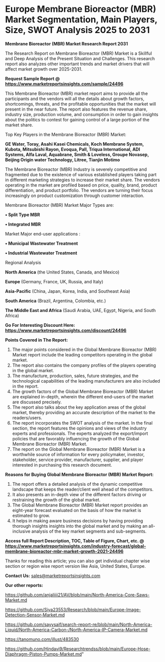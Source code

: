 # Europe Membrane Bioreactor (MBR) Market Segmentation, Main Players, Size, SWOT Analysis 2025 to 2031

<strong>Membrane Bioreactor (MBR) Market Research Report 2031</strong>

The Research Report on Membrane Bioreactor (MBR) Market is a Skillful and Deep Analysis of the Present Situation and Challenges. This research report also analyzes other important trends and market drivers that will affect market growth over 2025-2031.

<strong>Request Sample Report @ <a href=https://www.marketreportsinsights.com/sample/24496>https://www.marketreportsinsights.com/sample/24496</a></strong>

This Membrane Bioreactor (MBR) market report aims to provide all the participants and the vendors will all the details about growth factors, shortcomings, threats, and the profitable opportunities that the market will present in the near future. The report also features the revenue share, industry size, production volume, and consumption in order to gain insights about the politics to contest for gaining control of a large portion of the market share.

Top Key Players in the Membrane Bioreactor (MBR) Market:

<strong>GE Water, Toray, Asahi Kasei Chemicals, Koch Membrane System, Kubota, Mitsubishi Rayon, Evoqua, Pall, Triqua International, ADI Systems, Alfa Laval, Aquabrane, Smith & Loveless, Groupe Novasep, Beijing Origin water Technology, Litree, Tianjin Motimo</strong>

The Membrane Bioreactor (MBR) Industry is severely competitive and fragmented due to the existence of various established players taking part in different marketing strategies to increase their market share. The vendors operating in the market are profiled based on price, quality, brand, product differentiation, and product portfolio. The vendors are turning their focus increasingly on product customization through customer interaction.

Membrane Bioreactor (MBR) Market Major Types are:

<strong>• Split Type MBR

• Integrated MBR</strong>

Market Major end-user applications :

<strong>• Municipal Wastewater Treatment

• Industrial Wastewater Treatment</strong>

Regional Analysis

</u><strong><b>North America</b></strong> (the United States, Canada, and Mexico)

<strong><b>Europe </b></strong>(Germany, France, UK, Russia, and Italy)

<strong><b>Asia-Pacific</b></strong> (China, Japan, Korea, India, and Southeast Asia)

<strong><b>South America</b></strong> (Brazil, Argentina, Colombia, etc.)

<strong><b>The Middle East and Africa</b></strong> (Saudi Arabia, UAE, Egypt, Nigeria, and South Africa)

<strong>Go For Interesting Discount Here: <a href=https://www.marketreportsinsights.com/discount/24496>https://www.marketreportsinsights.com/discount/24496</a></strong>

<strong>Points Covered in The Report:</strong>
<ol>
  <li>The major points considered in the Global Membrane Bioreactor (MBR) Market report include the leading competitors operating in the global market.</li>
  <li>The report also contains the company profiles of the players operating in the global market.</li>
  <li>The manufacture, production, sales, future strategies, and the technological capabilities of the leading manufacturers are also included in the report.</li>
  <li>The growth factors of the Global Membrane Bioreactor (MBR) Market are explained in-depth, wherein the different end-users of the market are discussed precisely.</li>
  <li>The report also talks about the key application areas of the global market, thereby providing an accurate description of the market to the readers/users.</li>
  <li>The report incorporates the SWOT analysis of the market. In the final section, the report features the opinions and views of the industry experts and professionals. The experts analyzed the export/import policies that are favorably influencing the growth of the Global Membrane Bioreactor (MBR) Market.</li>
  <li>The report on the Global Membrane Bioreactor (MBR) Market is a worthwhile source of information for every policymaker, investor, stakeholder, service provider, manufacturer, supplier, and player interested in purchasing this research document.</li>
</ol>
<strong>Reasons for Buying Global Membrane Bioreactor (MBR) Market Report:</strong>

<ol>
  <li>The report offers a detailed analysis of the dynamic competitive landscape that keeps the reader/client well ahead of the competitors.</li>
  <li>It also presents an in-depth view of the different factors driving or restraining the growth of the global market.</li>
  <li>The Global Membrane Bioreactor (MBR) Market report provides an eight-year forecast evaluated on the basis of how the market is estimated to grow.</li>
  <li>It helps in making aware business decisions by having providing thorough insights insights into the global market and by making an all-inclusive analysis of the key market segments and sub-segments.</li>
</ol>
<strong>Access full Report Description, TOC, Table of Figure, Chart, etc. @ <a href=https://www.marketreportsinsights.com/industry-forecast/global-membrane-bioreactor-mbr-market-growth-2021-24496>https://www.marketreportsinsights.com/industry-forecast/global-membrane-bioreactor-mbr-market-growth-2021-24496</a></strong>


Thanks for reading this article; you can also get individual chapter wise section or region wise report version like Asia, United States, Europe.

<strong>Contact Us:</strong>
sales@marketreportsinsights.com

<strong>Our other reports:</strong>

<a href=https://github.com/anjaliiii21/AV/blob/main/North-America-Core-Saws-Market.md>https://github.com/anjaliiii21/AV/blob/main/North-America-Core-Saws-Market.md</a>

<a href=https://github.com/Siya23553/Research/blob/main/Europe-Image-Detection-Sensor-Market.md>https://github.com/Siya23553/Research/blob/main/Europe-Image-Detection-Sensor-Market.md</a>

<a href=https://github.com/sayysaif/search-report-re/blob/main/North-America-Liquid/North-America-Carbon-/North-America-IP-Camera-Market.md>https://github.com/sayysaif/search-report-re/blob/main/North-America-Liquid/North-America-Carbon-/North-America-IP-Camera-Market.md</a>

<a href=https://tanomuno.com/illust/483530>https://tanomuno.com/illust/483530</a>

<a href=https://github.com/Hindavi9/Researchtrendss/blob/main/Europe-Hose-Diaphragm-Piston-Pumps-Market.md>https://github.com/Hindavi9/Researchtrendss/blob/main/Europe-Hose-Diaphragm-Piston-Pumps-Market.md</a>"
